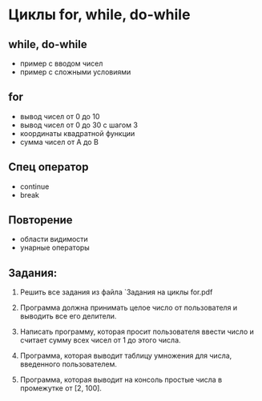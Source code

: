 # Циклы for, while, do-while

## while, do-while
* пример с вводом чисел 
* пример с сложными условиями

## for
*  вывод чисел от 0 до 10
*  вывод чисел от 0 до 30 с шагом 3
*  координаты квадратной функции 
*  сумма чисел от A до B 

## Спец оператор 
* continue 
* break 

## Повторение 
* области видимости 
* унарные операторы

## Задания: 

1. Решить все задания из файла  `Задания на циклы for.pdf

2. Программа должна принимать целое число от пользователя и выводить все его делители.

3. Написать программу, которая просит пользователя ввести число и считает сумму всех чисел от 1 до этого числа.

4. Программа, которая выводит таблицу умножения для числа, введенного пользователем.

5. Программа, которая выводит на консоль простые числа в промежутке от [2, 100].
